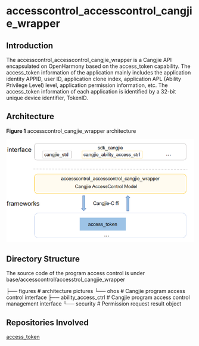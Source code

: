 # accesscontrol_accesscontrol_cangjie_wrapper

## Introduction

The accesscontrol_accesscontrol_cangjie_wrapper is a Cangjie API encapsulated on OpenHarmony based on the access_token capability. The access_token information of the application mainly includes the application identity APPID, user ID, application clone index, application APL (Ability Privilege Level) level, application permission information, etc. The access_token information of each application is identified by a 32-bit unique device identifier, TokenID.

## Architecture

**Figure 1** accesscontrol_cangjie_wrapper architecture

![](figures/accesscontrol_cangjie_wrapper_architecture_en.png "accesscontrol_cangjie_wrapper architecture")

## Directory Structure

The source code of the program access control is under base/accesscontrol/accesstrol_cangjie_wrapper

├── figures                 # architecture pictures
└── ohos                    # Cangjie program access control interface
    ├── ability_access_ctrl # Cangjie program access control management interface
    └── security            # Permission request result object

## Repositories Involved

[access_token](https://gitee.com/openharmony/security_access_token)